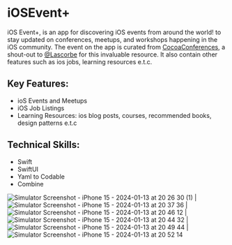 # iOSEvent+
iOS Event+, is an app for discovering iOS events from around the world! to stay updated on conferences, meetups, and workshops happening in the iOS community. 
The event on the app is curated from [CocoaConferences](https://github.com/Lascorbe/CocoaConferences), a shout-out to [@Lascorbe](https://github.com/Lascorbe) for this invaluable resource. It also contain other features such as ios jobs, learning resources e.t.c.

## Key Features:
* ioS Events and Meetups 
* iOS Job Listings
* Learning Resources: ios blog posts, courses, recommended books, design patterns e.t.c

## Technical Skills:
* Swift
* SwiftUI
* Yaml to Codable
* Combine

![Simulator Screenshot - iPhone 15 - 2024-01-13 at 20 26 30 (1)](https://github.com/yonat/MultiSlider/assets/25069943/79588a4d-7733-4234-b8c5-afb049973eaa) | ![Simulator Screenshot - iPhone 15 - 2024-01-13 at 20 37 36](https://github.com/yonat/MultiSlider/assets/25069943/7c3a40b0-2dd8-4564-8eb1-4440a7cd17d6) | ![Simulator Screenshot - iPhone 15 - 2024-01-13 at 20 46 12](https://github.com/yonat/MultiSlider/assets/25069943/8211d0aa-22bf-4bbd-89ce-e2d047146e5f) | ![Simulator Screenshot - iPhone 15 - 2024-01-13 at 20 44 32](https://github.com/yonat/MultiSlider/assets/25069943/615dde4d-dc10-499f-9fdd-3c8676ca9862) | ![Simulator Screenshot - iPhone 15 - 2024-01-13 at 20 49 44](https://github.com/yonat/MultiSlider/assets/25069943/9c4d456d-d59a-44bc-bcd4-68f9b5639d27) | ![Simulator Screenshot - iPhone 15 - 2024-01-13 at 20 52 14](https://github.com/yonat/MultiSlider/assets/25069943/5298dd99-f668-439f-a09e-690acdf9d214)

